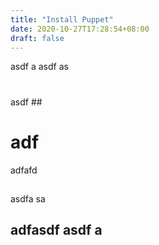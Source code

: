 ```yaml
---
title: "Install Puppet"
date: 2020-10-27T17:28:54+08:00
draft: false
---
```


asdf a
asdf
 as
 #
 asdf ##
 # adf 
 adfafd
 ## 
 asdfa sa 
 ## adfasdf asdf a
